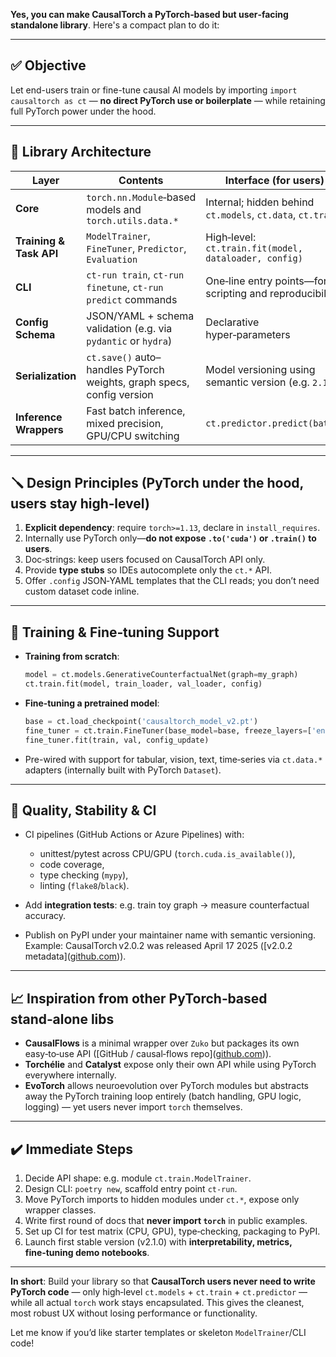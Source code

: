 **Yes, you can make CausalTorch a PyTorch‑based but user‑facing standalone library**. Here's a compact plan to do it:

---

## ✅ Objective

Let end-users train or fine-tune causal AI models by importing `import causaltorch as ct` — **no direct PyTorch use or boilerplate** — while retaining full PyTorch power under the hood.

---

## 🧱 Library Architecture

| Layer                   | Contents                                                              | Interface (for users)                                      |
| ----------------------- | --------------------------------------------------------------------- | ---------------------------------------------------------- |
| **Core**                | `torch.nn.Module`‑based models and `torch.utils.data.*`               | Internal; hidden behind `ct.models`, `ct.data`, `ct.train` |
| **Training & Task API** | `ModelTrainer`, `FineTuner`, `Predictor`, `Evaluation`                | High‑level: `ct.train.fit(model, dataloader, config)`      |
| **CLI**                 | `ct-run train`, `ct-run finetune`, `ct-run predict` commands          | One‑line entry points—for scripting and reproducibility    |
| **Config Schema**       | JSON/YAML + schema validation (e.g. via `pydantic` or `hydra`)        | Declarative hyper‑parameters                               |
| **Serialization**       | `ct.save()` auto–handles PyTorch weights, graph specs, config version | Model versioning using semantic version (e.g. `2.1.0`)     |
| **Inference Wrappers**  | Fast batch inference, mixed precision, GPU/CPU switching              | `ct.predictor.predict(batch)`                              |

---

## 🪛 Design Principles (PyTorch under the hood, users stay high‑level)

1. **Explicit dependency**: require `torch>=1.13`, declare in `install_requires`.
2. Internally use PyTorch only—**do not expose `.to('cuda')` or `.train()` to users**.
3. Doc‑strings: keep users focused on CausalTorch API only.
4. Provide **type stubs** so IDEs autocomplete only the `ct.*` API.
5. Offer `.config` JSON‑YAML templates that the CLI reads; you don’t need custom dataset code inline.

---

## 🔧 Training & Fine‑tuning Support

* **Training from scratch**:

  ```python
  model = ct.models.GenerativeCounterfactualNet(graph=my_graph)
  ct.train.fit(model, train_loader, val_loader, config)
  ```

* **Fine‑tuning a pretrained model**:

  ```python
  base = ct.load_checkpoint('causaltorch_model_v2.pt')
  fine_tuner = ct.train.FineTuner(base_model=base, freeze_layers=['encoder'])
  fine_tuner.fit(train, val, config_update)
  ```

* Pre-wired with support for tabular, vision, text, time‑series via `ct.data.*` adapters (internally built with PyTorch `Dataset`).

---

## 🧪 Quality, Stability & CI

* CI pipelines (GitHub Actions or Azure Pipelines) with:

  * unittest/pytest across CPU/GPU (`torch.cuda.is_available()`),
  * code coverage,
  * type checking (`mypy`),
  * linting (`flake8`/`black`).

* Add **integration tests**: e.g. train toy graph → measure counterfactual accuracy.

* Publish on PyPI under your maintainer name with semantic versioning. Example: CausalTorch v2.0.2 was released April 17 2025 (\[v2.0.2 metadata]\([github.com][1])).

---

## 📈 Inspiration from other PyTorch‑based stand‑alone libs

* **CausalFlows** is a minimal wrapper over `Zuko` but packages its own easy‑to‑use API (\[GitHub / causal‑flows repo]\([github.com][1])).
* **Torchélie** and **Catalyst** expose only their own API while using PyTorch everywhere internally.
* **EvoTorch** allows neuroevolution over PyTorch modules but abstracts away the PyTorch training loop entirely (batch handling, GPU logic, logging) — yet users never import `torch` themselves.

---

## ✔️ Immediate Steps

1. Decide API shape: e.g. module `ct.train.ModelTrainer`.
2. Design CLI: `poetry new`, scaffold entry point `ct-run`.
3. Move PyTorch imports to hidden modules under `ct.*`, expose only wrapper classes.
4. Write first round of docs that **never import `torch`** in public examples.
5. Set up CI for test matrix (CPU, GPU), type‑checking, packaging to PyPI.
6. Launch first stable version (v2.1.0) with **interpretability, metrics, fine‑tuning demo notebooks**.

---

**In short**:
Build your library so that **CausalTorch users never need to write PyTorch code** — only high‑level `ct.models` + `ct.train` + `ct.predictor` — while all actual `torch` work stays encapsulated.
This gives the cleanest, most robust UX without losing performance or functionality.

Let me know if you’d like starter templates or skeleton `ModelTrainer`/CLI code!

[1]: https://github.com/adrianjav/causal-flows?utm_source=chatgpt.com "GitHub - adrianjav/causal-flows: CausalFlows: A library for Causal Normalizing Flows in Pytorch"
